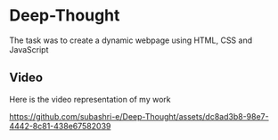 # Deep-Thought
The task was to create a dynamic webpage using HTML, CSS and JavaScript

## Video
Here is the video representation of my work

https://github.com/subashri-e/Deep-Thought/assets/dc8ad3b8-98e7-4442-8c81-438e67582039
